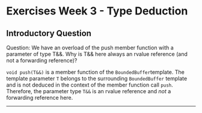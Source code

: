# Exercises Week 3 - Type Deduction

## Introductory Question
Question: We have an overload of the push member function with a parameter of type T&&. Why is T&& here always an rvalue reference (and not a forwarding reference)?

`void push(T&&)` is a member function of the `BoundedBuffer`template. The template parameter `T` belongs to the surrounding `BoundedBuffer` template and is not deduced in the context of the member function call `push`. Therefore, the parameter type `T&&` is an rvalue reference and *not* a forwarding reference here.

----


